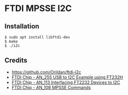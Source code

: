 # FTDI MPSSE I2C

## Installation

```
$ sudo apt install libftdi-dev
$ make
$ ./i2c
```


## Credits

* https://github.com/OriIdan/ftdi-i2c
* [FTDI Chip - AN_255 USB to I2C Example using FT232H](https://www.ftdichip.com/Support/Documents/AppNotes/AN_255_USB%20to%20I2C%20Example%20using%20the%20FT232H%20and%20FT201X%20devices.pdf)
* [FTDI Chip - AN_113 Interfacing FT2232 Devices to I2C](https://www.ftdichip.com/Support/Documents/AppNotes/AN_113_FTDI_Hi_Speed_USB_To_I2C_Example.pdf)
* [FTDI Chip - AN_108 MPSSE Commands](https://www.ftdichip.com/Support/Documents/AppNotes/AN_108_Command_Processor_for_MPSSE_and_MCU_Host_Bus_Emulation_Modes.pdf)
